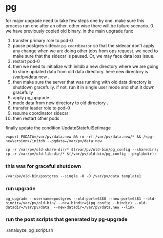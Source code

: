 # pg

for major upgrade need to take few steps one by one. make sure this process run  one after an other. other wise there will be failure scenario.
0. we have previously copied old binary. in the main upgrade func

1. transfer primary role to pod-0
2.  pause postgres sidecar `pg-coordinator` so that the sidecar don't apply any change when we are doing other jobs from ops request. we need to make sure that the sidecar is paused. Or, we may face data loss issue.
3. restart pod-0
4. then we need to initialize with initdb a new directory where we are going to store updated data from old data directory. here new directory is /var/pv/data.new .
5. then make sure the server that was running with old data directory is shutdown gracefully. if not, run it in single user mode and shut it down gracefully
6. apply pg_upgrade
7. mode data from new directory to old directory .
8. transfer leader role to pod-0
9. resume coordinator sidecar
10. then restart other pods

finally update the condition UpdateStatefulSetImage


```
export PGDATA=/var/pv/data.new && rm -rf /var/pv/data.new/* && /<pg-newVersion>/initdb --pgdata=/var/pv/data.new
```

```
cp -r /var/pv/old-share-dir/* $(/var/pv/old-bin/pg_config --sharedir); cp -r /var/pv/old-lib-dir/* $(/var/pv/old-bin/pg_config --pkglibdir);
```

### this was for graceful shutdown
```
/var/pv/old-bin/postgres --single -O -D /var/pv/data template1
```

### run upgrade
```
pg_upgrade --username=postgres --old-port=6380 --new-port=6381 --old-bindir=/var/pv/old-bin/ --new-bindir=$(pg_config --bindir) --old-datadir=/var/pv/data  --new-datadir=/var/pv/data.new --link
```
### run the post scripts that generated by pg-upgrade
./analuyze_pg_script.sh
